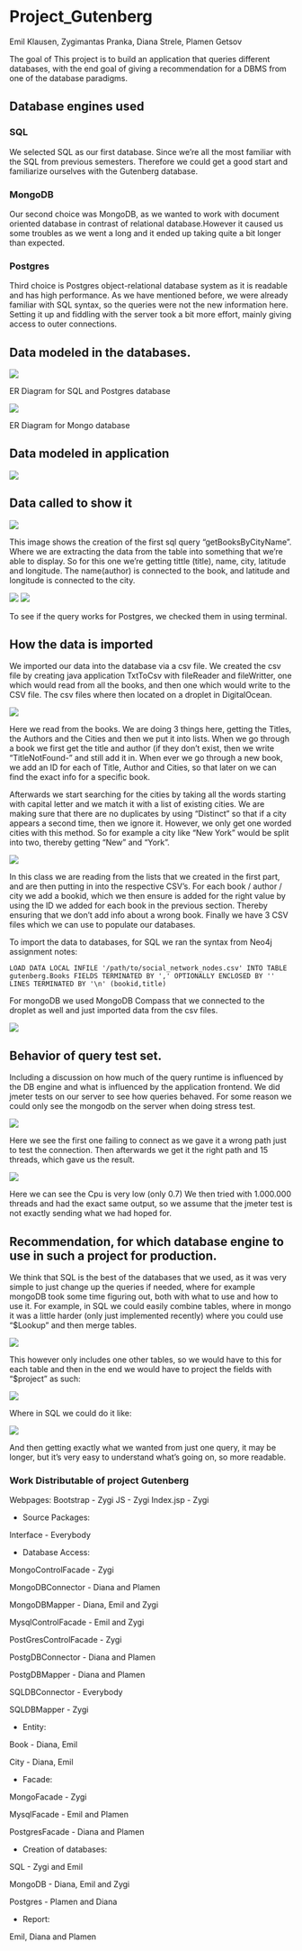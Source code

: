 # Project_Gutenberg

Emil Klausen, Zygimantas Pranka, Diana Strele, Plamen Getsov

The goal of This project is to build an application that queries different
databases, with the end goal of giving a recommendation for a DBMS from one of
the database paradigms.

## Database engines used

### SQL
We selected SQL as our first database. Since we’re all the most familiar with
the SQL from previous semesters. Therefore we could get a good start and
familiarize ourselves with the Gutenberg database.

### MongoDB
Our second choice was MongoDB, as we wanted to work with document oriented
database in contrast of relational database.However it caused us some troubles
as we went a long and it ended up taking quite a bit longer than expected.

### Postgres
Third choice is Postgres object-relational database system as it is readable
and has high performance. As we have mentioned before, we were already familiar with SQL syntax, so the queries were not the new information here. Setting it up and fiddling with the server took a bit more effort, mainly giving access to outer connections.


## Data modeled in the databases.

![](https://github.com/UsernameDiana/Project_Gutenberg/blob/master/screenshots/Screen%20Shot%202018-05-28%20at%2011.24.12.png)

ER Diagram for SQL and Postgres database

![](https://github.com/UsernameDiana/Project_Gutenberg/blob/master/screenshots/Screen%20Shot%202018-05-28%20at%2011.24.51.png)

ER Diagram for Mongo database

## Data modeled in application

![](https://github.com/UsernameDiana/Project_Gutenberg/blob/master/screenshots/Screen%20Shot%202018-05-28%20at%2011.27.23.png)

## Data called to show it

![](https://github.com/UsernameDiana/Project_Gutenberg/blob/master/screenshots/Screen%20Shot%202018-05-28%20at%2011.28.17.png)

This image shows the creation of the first sql query “getBooksByCityName”.
Where we are extracting the data from the table into something that we’re able
to display. So for this one we’re getting tittle (title), name, city, latitude
and longitude. The name(author) is connected to the book, and latitude and
longitude is connected to the city.

![](https://github.com/UsernameDiana/Project_Gutenberg/blob/master/screenshots/Screen%20Shot%202018-05-28%20at%2010.56.24.png)
![](https://github.com/UsernameDiana/Project_Gutenberg/blob/master/screenshots/Screen%20Shot%202018-05-28%20at%2010.56.47.png)

To see if the query works for Postgres, we checked them in using terminal.

## How the data is imported
We imported our data into the database via a csv file. We created the csv file
by creating java application TxtToCsv with fileReader and fileWritter, one
which would read from all the books, and then one which would write to the CSV file.
The csv files where then located on a droplet in DigitalOcean.

![](https://github.com/UsernameDiana/Project_Gutenberg/blob/master/screenshots/Screen%20Shot%202018-05-28%20at%2011.36.12.png)

Here we read from the books. We are doing 3 things here, getting the Titles,
the Authors and the Cities and then we put it into lists. When we go through a
book we first get the title and author (if they don’t exist, then we write
“TitleNotFound-” and still add it in. When ever we go through a new book, we
add an ID for each of Title, Author and Cities, so that later on we can find
the exact info for a specific book.

Afterwards we start searching for the cities by taking all the words starting
with capital letter and we match it with a list of existing cities. We are
making sure that there are no duplicates by using “Distinct” so that if a city
appears a second time, then we ignore it. However, we only get one worded
cities with this method. So for example a city like “New York” would be split
into two, thereby getting “New” and “York”.

![](https://github.com/UsernameDiana/Project_Gutenberg/blob/master/screenshots/Screen%20Shot%202018-05-28%20at%2011.38.19.png)

In this class we are reading from the lists that we created in the first part,
and are then putting in into the respective CSV’s.
For each book / author / city we add a bookid, which we then ensure is added
for the right value by using the ID we added for each book in the previous section.
Thereby ensuring that we don’t add info about a wrong book.
Finally we have 3 CSV files which we can use to populate our databases.

To import the data to databases, for SQL we ran the syntax from Neo4j assignment notes:

`LOAD DATA LOCAL INFILE '/path/to/social_network_nodes.csv'
INTO TABLE gutenberg.Books
FIELDS TERMINATED BY ',' OPTIONALLY ENCLOSED BY ''
LINES TERMINATED BY '\n'
(bookid,title)`

For mongoDB we used MongoDB Compass that we connected to the droplet as well
and just imported data from the csv files.

![](https://github.com/UsernameDiana/Project_Gutenberg/blob/master/screenshots/Screen%20Shot%202018-05-28%20at%2011.40.00.png)

## Behavior of query test set.
Including a discussion on how much of the query runtime is influenced by the
DB engine and what is influenced by the application frontend.
We did jmeter tests on our server to see how queries behaved.
For some reason we could only see the mongodb on the server when doing stress test.

![](https://github.com/UsernameDiana/Project_Gutenberg/blob/master/screenshots/Screen%20Shot%202018-05-28%20at%2011.42.32.png)

Here we see the first one failing to connect as we gave it a wrong path just
to test the connection. Then afterwards we get it the right path and 15
threads, which gave us the result.

![](https://github.com/UsernameDiana/Project_Gutenberg/blob/master/screenshots/Screen%20Shot%202018-05-28%20at%2011.43.20.png)

Here we can see the Cpu is very low (only 0.7) We then tried with 1.000.000
threads and had the exact same output, so we assume that the jmeter test is
not exactly sending what we had hoped for.

## Recommendation, for which database engine to use in such a project for production.

We think that SQL is the best of the databases that we used, as it was very
simple to just change up the queries if needed, where for example mongoDB took
some time figuring out, both with what to use and how to use it. For example,
in SQL we could easily combine tables, where in mongo it was a little harder
(only just implemented recently) where you could use “$Lookup” and then merge tables.

![](https://github.com/UsernameDiana/Project_Gutenberg/blob/master/screenshots/Screen%20Shot%202018-05-28%20at%2011.47.13.png)

This however only includes one other tables, so we would have to this for each
table and then in the end we would have to project the fields with “$project” as such:

![](https://github.com/UsernameDiana/Project_Gutenberg/blob/master/screenshots/Screen%20Shot%202018-05-28%20at%2011.48.28.png)

Where in SQL we could do it like:

![](https://github.com/UsernameDiana/Project_Gutenberg/blob/master/screenshots/Screen%20Shot%202018-05-28%20at%2011.49.14.png)

And then getting exactly what we wanted from just one query, it may be longer,
but it’s very easy to understand what’s going on, so more readable.


### Work Distributable of project Gutenberg

Webpages:
Bootstrap - Zygi
JS - Zygi
Index.jsp - Zygi

* Source Packages:

Interface - Everybody

* Database Access:

MongoControlFacade - Zygi

MongoDBConnector - Diana and Plamen

MongoDBMapper - Diana, Emil and Zygi

MysqlControlFacade - Emil and Zygi

PostGresControlFacade - Zygi

PostgDBConnector - Diana and Plamen

PostgDBMapper - Diana and Plamen

SQLDBConnector - Everybody

SQLDBMapper - Zygi

* Entity:

Book - Diana, Emil

City - Diana, Emil

* Facade:

MongoFacade - Zygi

MysqlFacade - Emil and Plamen

PostgresFacade - Diana and Plamen

* Creation of databases:

SQL - Zygi and Emil

MongoDB - Diana, Emil and Zygi

Postgres - Plamen and Diana

* Report:

Emil, Diana and Plamen

